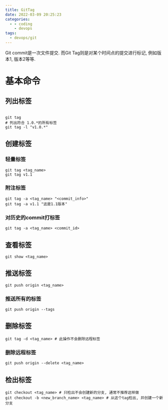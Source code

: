 ```yaml
---
title: GitTag
date: 2022-03-09 20:25:23
categories:
  - - coding
    - devops
tags:
  - devops/git
---
```


Git commit是一次文件提交.
而Git Tag则是对某个时间点的提交进行标记, 例如版本1, 版本2等等.

# 基本命令

## 列出标签
```shell

git tag
# 列出符合 1.0.*的所有标签
git tag -l "v1.0.*"
```

## 创建标签
### 轻量标签

```
git tag <tag_name>
git tag v1.1
```

### 附注标签

```
git tag -a <tag_name> "<commit_info>"
git tag -a v1.1 "这是1.1版本"
```

### 对历史的commit打标签

```
git tag -a <tag_name> <commit_id>
```

## 查看标签

```
git show <tag_name>
```

## 推送标签

```
git push origin <tag_name>
```

### 推送所有的标签

```
git push origin --tags
```

## 删除标签

```
git tag -d <tag_name> # 此操作不会删除远程标签
```

### 删除远程标签

```
git push origin --delete <tag_name> 

```

## 检出标签

```
git checkout <tag_name> # 只检出不会创建新的分支, 通常不推荐这样做
git checkout -b <new_branch_name> <tag_name> # 从这个tag检出, 并创建一个新分支

```


